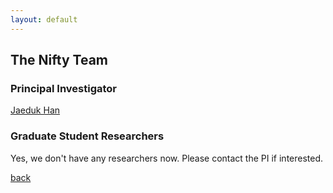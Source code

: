 ```yaml
---
layout: default
---
```


## The Nifty Team

### Principal Investigator
[Jaeduk Han](./people/1_jaedukhan.html)


### Graduate Student Researchers
Yes, we don't have any researchers now. Please contact the PI if interested.

[back](./)
